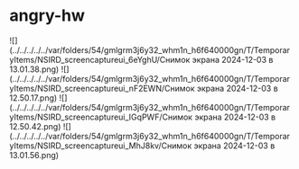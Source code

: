 # angry-hw
![](../../../../../var/folders/54/gmlgrm3j6y32_whm1n_h6f640000gn/T/TemporaryItems/NSIRD_screencaptureui_6eYghU/Снимок экрана 2024-12-03 в 13.01.38.png)
![](../../../../../var/folders/54/gmlgrm3j6y32_whm1n_h6f640000gn/T/TemporaryItems/NSIRD_screencaptureui_nF2EWN/Снимок экрана 2024-12-03 в 12.50.17.png)
![](../../../../../var/folders/54/gmlgrm3j6y32_whm1n_h6f640000gn/T/TemporaryItems/NSIRD_screencaptureui_IGqPWF/Снимок экрана 2024-12-03 в 12.50.42.png)
![](../../../../../var/folders/54/gmlgrm3j6y32_whm1n_h6f640000gn/T/TemporaryItems/NSIRD_screencaptureui_MhJ8kv/Снимок экрана 2024-12-03 в 13.01.56.png)
